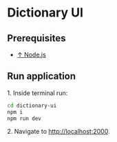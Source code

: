 # Dictionary UI

## Prerequisites

- [↑ Node.js](https://nodejs.org/en)

## Run application

1\. Inside terminal run:

```bash
cd dictionary-ui
npm i
npm run dev
```

2\. Navigate to <http://localhost:2000>.


[//]: # (TODO Update instruction. Add npm i and prerequisites. Explain how to start backend backend)
